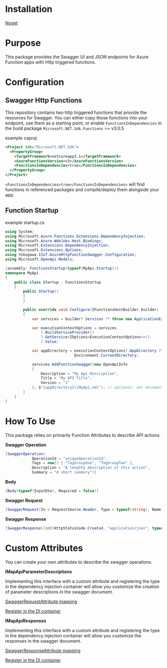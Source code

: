 # Installation

[Nuget](https://www.nuget.org/packages/Yokogawa.IIoT.AzureHttpFunctionSwagger/)

# Purpose

This package provides the Swagger UI and JSON endpoints for Azure Function apps with Http triggered functions. 

# Configuration


## Swagger Http Functions

This repository contains two http triggered functions that provide the resources for Swagger. You can either copy those functions into your endpoint, use them as a starting point, or enable `FunctionsInDependencies` in the build package `Microsoft.NET.Sdk.Functions` >= v3.0.5

example csproj:
```xml
<Project Sdk="Microsoft.NET.Sdk">
  <PropertyGroup>
    <TargetFramework>netcoreapp3.1</TargetFramework>
    <AzureFunctionsVersion>v3</AzureFunctionsVersion>
    <FunctionsInDependencies>true</FunctionsInDependencies>
  </PropertyGroup>
</Project>
```

`<FunctionsInDependencies>true</FunctionsInDependencies>` will find functions in referenced packages and compile/deploy them alongside your app.

## Function Startup
example startup.cs
```csharp
using System;
using Microsoft.Azure.Functions.Extensions.DependencyInjection;
using Microsoft.Azure.WebJobs.Host.Bindings;
using Microsoft.Extensions.DependencyInjection;
using Microsoft.Extensions.Options;
using Yokogawa.IIoT.AzureHttpFunctionSwagger.Configuration;
using Microsoft.OpenApi.Models;

[assembly: FunctionsStartup(typeof(MyApi.Startup))]
namespace MyApi
{
    public class Startup : FunctionsStartup
    {
        public Startup()
        {
        }

        public override void Configure(IFunctionsHostBuilder builder)
        {
            var services = builder?.Services ?? throw new ApplicationException("Something has gone wrong. Services is not available.");

            var executionContextOptions = services
                ?.BuildServiceProvider()
                ?.GetService<IOptions<ExecutionContextOptions>>()
                ?.Value;

            var appDirectory = executionContextOptions?.AppDirectory ??
                               Environment.CurrentDirectory;

            services.AddFunctionSwagger(new OpenApiInfo
            {
                Description = "My Api Description",
                Title = "My API Title",
                Version = "1"
            }, $"{appDirectory}\\MyApi.xml"); // optional: xml documentation file. Specifying this file will include the xml comments on types from the assembly in the swagger document.
        }
    }
}
```

# How To Use

This package relies on primarily Function Attributes to describe API actions.

**Swagger Operation**

```csharp
[SwaggerOperation(
            OperationId = "uniqueOperationId",
            Tags = new[] { "TagGroupOne", "TagGroupTwo" },
            Description = "A lengthy description of this action",
            Summary = "A short summary")]
```

**Body**

```csharp
[Body(typeof(InputDto), Required = false)]
```

**Swagger Request**

```csharp
[SwaggerRequest(In = RequestSource.Header, Type = typeof(string), Name = "parameterName")]
```

**Swagger Response**

```csharp
[SwaggerResponse((int)HttpStatusCode.Created, "application/json", typeof(ResponseDto))]
```

# Custom Attributes

You can create your own attributes to describe the swagger operations.

**IMapApiParameterDescriptions**

Implementing this interface with a custom attribute and registering the type in the dependency injection container will allow you customize the creation of parameter descriptions in the swagger document.

[SwaggerRequestAttribute mapping](https://github.com/Yokogawa/AzureHttpFunctionSwagger/blob/master/AzureHttpFunctionSwagger/Pipeline/SwaggerRequestParameterMapper.cs)

[Register in the DI container](https://github.com/Yokogawa/AzureHttpFunctionSwagger/blob/master/AzureHttpFunctionSwagger/Configuration/ServiceCollectionExtensions.cs#L95)

**IMapApiResponses**

Implementing this interface with a custom attribute and registering the type in the dependency injection container will allow you customize the responses in the swagger document.

[SwaggerResponseAttribute mapping](https://github.com/Yokogawa/AzureHttpFunctionSwagger/blob/master/AzureHttpFunctionSwagger/Pipeline/SwaggerResponseTypeMapper.cs)

[Register in the DI container](https://github.com/Yokogawa/AzureHttpFunctionSwagger/blob/master/AzureHttpFunctionSwagger/Configuration/ServiceCollectionExtensions.cs#L96)
